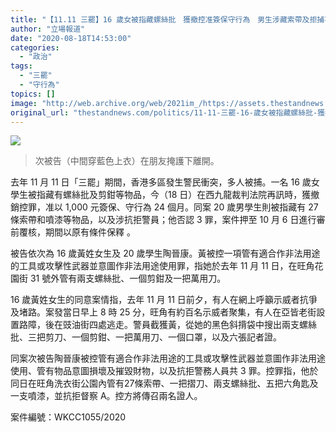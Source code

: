 ```yaml
---
title: "【11.11 三罷】16 歲女被指藏螺絲批　獲撤控准簽保守行為　男生涉藏索帶及拒捕不認罪候審"
author: "立場報道"
date: "2020-08-18T14:53:00"
categories:
  - "政治"
tags:
  - "三罷"
  - "守行為"
topics: []
image: "http://web.archive.org/web/2021im_/https://assets.thestandnews.com/media/photos/45dd6b5e-9c61-40c9-9666-9c3a545cefff_3wwiM_mHHkfnK.png"
original_url: "thestandnews.com/politics/11-11-三罷-16-歲女被指藏螺絲批-獲撤控准簽保守行為-男生涉藏索帶及拒捕不認罪候審"
---
```

![](http://web.archive.org/web/2021im_/https://assets.thestandnews.com/media/photos/45dd6b5e-9c61-40c9-9666-9c3a545cefff_3wwiM_mHHkfnK.png)
> 次被告（中間穿藍色上衣）在朋友掩護下離開。

去年 11 月 11 日「三罷」期間，香港多區發生警民衝突，多人被捕。一名 16 歲女學生被指藏有螺絲批及剪鉗等物品，今（18 日）在西九龍裁判法院再訊時，獲撤銷控罪，准以 1,000 元簽保、守行為 24 個月。同案 20 歲男學生則被指藏有 27 條索帶和噴漆等物品，以及涉抗拒警員；他否認 3 罪，案件押至 10 月 6 日進行審前覆核，期間以原有條件保釋 。

被告依次為 16 歲黃姓女生及 20 歲學生陶晉康。黃被控一項管有適合作非法用途的工具或攻擊性武器並意圖作非法用途使用罪，指她於去年 11 月 11 日，在旺角花園街 31 號外管有兩支螺絲批、一個剪鉗及一把萬用刀。

16 歲黃姓女生的同意案情指，去年 11 月 11 日前夕，有人在網上呼籲示威者抗爭及堵路。案發當日早上 8 時 25 分，旺角有約百名示威者聚集，有人在亞皆老街設置路障，後在豉油街四處逃走。警員截獲黃，從她的黑色斜揹袋中搜出兩支螺絲批、三把剪刀、一個剪鉗、一把萬用刀、一個口罩，以及六張記者證。

同案次被告陶晉康被控管有適合作非法用途的工具或攻擊性武器並意圖作非法用途使用、管有物品意圖損壞及摧毀財物，以及抗拒警務人員共 3 罪。控罪指，他於同日在旺角洗衣街公園內管有27條索帶、一把摺刀、兩支螺絲批、五把六角匙及一支噴漆，並抗拒督察 A。控方將傳召兩名證人。

案件編號：WKCC1055/2020